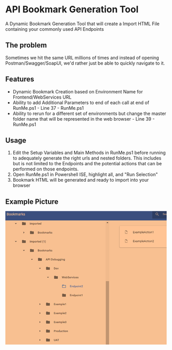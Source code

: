 # API Bookmark Generation Tool
A Dynamic Bookmark Generation Tool that will create a Import HTML File containing your commonly used API Endpoints

The problem
-----------

Sometimes we hit the same URL millions of times and instead of opening Postman/Swagger/SoapUI, we'd rather just be able to quickly navigate to it.

Features
--------

- Dynamic Bookmark Creation based on Environment Name for Frontend/WebServices URL
- Ability to add Additional Parameters to end of each call at end of RunMe.ps1 - Line 37 - RunMe.ps1
- Ability to rerun for a different set of environments but change the master folder name that will be represented in the web browser - Line 39 - RunMe.ps1

Usage
--------

1. Edit the Setup Variables and Main Methods in RunMe.ps1 before running to adequately generate the right urls and nested folders. This includes but is not limited to the Endpoints and the potential actions that can be performed on those endpoints. 
2. Open RunMe.ps1 in Powershell ISE, highlight all, and "Run Selection"
3. Bookmark HTML will be generated and ready to import into your browser

Example Picture
--------

![Example Picture](examplePicture.png)
